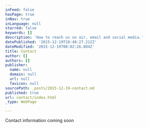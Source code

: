 ```yaml
---
inFeed: false
hasPage: true
inNav: true
inLanguage: null
starred: false
keywords: []
description: 'How to reach us on air, email and social media.'
datePublished: '2015-12-19T10:40:27.212Z'
dateModified: '2015-12-19T08:02:26.804Z'
title: Contact
author: []
authors: []
publisher:
  name: null
  domain: null
  url: null
  favicon: null
sourcePath: _posts/2015-12-19-contact.md
published: true
url: contact/index.html
_type: WebPage

---
```

Contact information coming soon